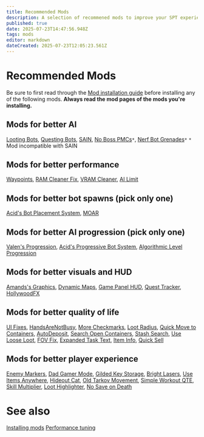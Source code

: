 ```yaml
---
title: Recommended Mods
description: A selection of recommened mods to improve your SPT experience.
published: true
date: 2025-07-23T14:47:56.948Z
tags: mods
editor: markdown
dateCreated: 2025-07-23T12:05:23.561Z
---
```


# Recommended Mods

Be sure to first read through the [Mod installation guide](/Installing_Mods) before installing any of the following mods.
**Always read the mod pages of the mods you're installing.**

## Mods for better AI
[Looting Bots](https://forge.sp-tarkov.com/mod/812/looting-bots), [Questing Bots](https://forge.sp-tarkov.com/mod/1109/questing-bots), [SAIN](https://forge.sp-tarkov.com/mod/791/sain-solarints-ai-modifications-full-ai-combat-system-replacement), [No Boss PMCs](https://forge.sp-tarkov.com/mod/2095/no-boss-pmcs)`*`, [Nerf Bot Grenades](https://forge.sp-tarkov.com/mod/1925/nerfbotgrenades)`*`
`*` Mod incompatible with SAIN

## Mods for better performance
[Waypoints](https://forge.sp-tarkov.com/mod/827/waypoints-expanded-navmesh), [RAM Cleaner Fix](https://forge.sp-tarkov.com/mod/1311/ram-cleaner-fix), [VRAM Cleaner](https://forge.sp-tarkov.com/mod/2173/vram-cleaner), [AI Limit](https://forge.sp-tarkov.com/mod/1945/ai-limit)

## Mods for better bot spawns (pick only __one__)
[Acid's Bot Placement System](https://forge.sp-tarkov.com/mod/2097/abps-acids-bot-placement-system), [MOAR](https://forge.sp-tarkov.com/mod/789/moar-bagels-ultra-lite-spawn-mod)

## Mods for better AI progression (pick only __one__)
[Valen's Progression](https://forge.sp-tarkov.com/mod/562/valens-progression), [Acid's Progressive Bot System](https://forge.sp-tarkov.com/mod/1594/apbs-acids-progressive-bot-system), [Algorithmic Level Progression](https://forge.sp-tarkov.com/mod/1015/alp-algorithmic-level-progression)

## Mods for better visuals and HUD
[Amands's Graphics](https://forge.sp-tarkov.com/mod/592/amandss-graphics), [Dynamic Maps](https://forge.sp-tarkov.com/mod/1431/dynamic-maps), [Game Panel HUD](https://forge.sp-tarkov.com/mod/456/game-panel-hud), [Quest Tracker](https://forge.sp-tarkov.com/mod/1140/quest-tracker), [HollywoodFX](https://forge.sp-tarkov.com/mod/2003/hollywoodfx)

## Mods for better quality of life
[UI Fixes](https://forge.sp-tarkov.com/mod/1342/ui-fixes), [HandsAreNotBusy](https://forge.sp-tarkov.com/mod/1298/handsarenotbusy), [More Checkmarks](https://forge.sp-tarkov.com/mod/861/morecheckmarks), [Loot Radius](https://forge.sp-tarkov.com/mod/1349/loot-radius), [Quick Move to Containers](https://forge.sp-tarkov.com/mod/1341/quick-move-to-containers), [AutoDeposit](https://forge.sp-tarkov.com/mod/1469/autodeposit), [Search Open Containers](https://forge.sp-tarkov.com/mod/934/search-open-containers), [Stash Search](https://forge.sp-tarkov.com/mod/2148/stash-search), [Use Loose Loot](https://forge.sp-tarkov.com/mod/933/use-loose-loot), [FOV Fix](https://forge.sp-tarkov.com/mod/701/fontaines-fov-fix), [Expanded Task Text](https://forge.sp-tarkov.com/mod/2153/expanded-task-text-ett), [Item Info](https://forge.sp-tarkov.com/mod/2142/odts-item-info-311-update-added-colored-name), [Quick Sell](https://forge.sp-tarkov.com/mod/1698/quicksell)

## Mods for better player experience
[Enemy Markers](https://forge.sp-tarkov.com/mod/1858/enemy-markers), [Dad Gamer Mode](https://forge.sp-tarkov.com/mod/1875/props-dad-gamer-mod-for-39), [Gilded Key Storage](https://forge.sp-tarkov.com/mod/865/gilded-key-storage), [Bright Lasers](https://forge.sp-tarkov.com/mod/1358/brightlasers), [Use Items Anywhere](https://forge.sp-tarkov.com/mod/2177/use-items-anywhere), [Hideout Cat](https://forge.sp-tarkov.com/mod/2038/hideout-cat), [Old Tarkov Movement](https://forge.sp-tarkov.com/mod/1860/old-tarkov-movement-no-inertia), [Simple Workout QTE](https://forge.sp-tarkov.com/mod/1437/simple-workout-qte), [Skill Multiplier](https://forge.sp-tarkov.com/mod/2162/skill-multiplier), [Loot Highlighter](https://forge.sp-tarkov.com/mod/2136/loot-highlighter), [No Save on Death](https://forge.sp-tarkov.com/mod/2150/no-save-on-death-respawned)
[^1]: Mod incompatible with SAIN
# See also
[Installing mods](/Installing_mods)
[Performance tuning](/Performance_Tuning)